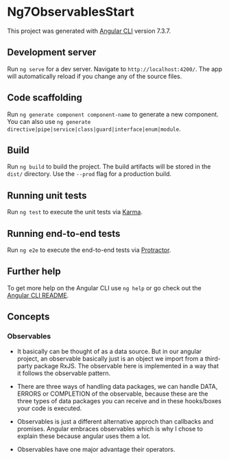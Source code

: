 # Ng7ObservablesStart

This project was generated with [Angular CLI](https://github.com/angular/angular-cli) version 7.3.7.

## Development server

Run `ng serve` for a dev server. Navigate to `http://localhost:4200/`. The app will automatically reload if you change any of the source files.

## Code scaffolding

Run `ng generate component component-name` to generate a new component. You can also use `ng generate directive|pipe|service|class|guard|interface|enum|module`.

## Build

Run `ng build` to build the project. The build artifacts will be stored in the `dist/` directory. Use the `--prod` flag for a production build.

## Running unit tests

Run `ng test` to execute the unit tests via [Karma](https://karma-runner.github.io).

## Running end-to-end tests

Run `ng e2e` to execute the end-to-end tests via [Protractor](http://www.protractortest.org/).

## Further help

To get more help on the Angular CLI use `ng help` or go check out the [Angular CLI README](https://github.com/angular/angular-cli/blob/master/README.md).


## Concepts
### Observables
- It basically can be thought of as a data source. But in our angular project, an observable basically just is an object we import from a third-party package RxJS. The observable here is implemented in a way that it follows the observable pattern.

- There are three ways of handling data packages, we can handle DATA, ERRORS or COMPLETION of the observable, because these are the three types of data packages you can receive and in these hooks/boxes your code is executed.
- Observables is just a different alternative approch than callbacks and promises. Angular embraces observables which is why I chose to explain these because angular uses them a lot. 

- Observables have one major advantage their operators.






